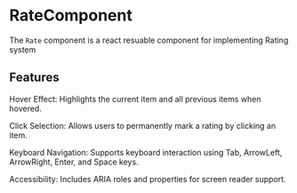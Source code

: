 # RateComponent
The `Rate` component is a react resuable component for implementing Rating system

## Features
Hover Effect: Highlights the current item and all previous items when hovered.

Click Selection: Allows users to permanently mark a rating by clicking an item.

Keyboard Navigation: Supports keyboard interaction using Tab, ArrowLeft, ArrowRight, Enter, and Space keys.

Accessibility: Includes ARIA roles and properties for screen reader support.
